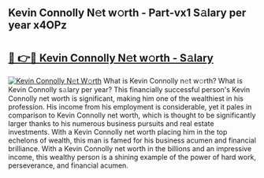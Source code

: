 ## Kevin Connolly N𝚎t w𝚘rth - Part-vx1 S𝚊lary per year x4OPz

# <h2><a href="http://gc47fvn.nevu.top/?p=Kevin+Connolly">🔗 👉🔴 Kevin Connolly N𝚎t w𝚘rth - S𝚊lary</a></h2>

[![Kevin Connolly N𝚎t W𝚘rth](https://i.imgur.com/Oavwk0R.jpeg)](http://gc47fvn.nevu.top/?p=Kevin+Connolly)
What is Kevin Connolly n𝚎t w𝚘rth? What is Kevin Connolly s𝚊lary per year?
This financially successful person's Kevin Connolly net worth is significant, making him one of the wealthiest in his profession. His income from his employment is considerable, yet it pales in comparison to Kevin Connolly net worth, which is thought to be significantly larger thanks to his numerous business pursuits and real estate investments. With a Kevin Connolly net worth placing him in the top echelons of wealth, this man is famed for his business acumen and financial brilliance. With a Kevin Connolly net worth in the billions and an impressive income, this wealthy person is a shining example of the power of hard work, perseverance, and financial acumen.
